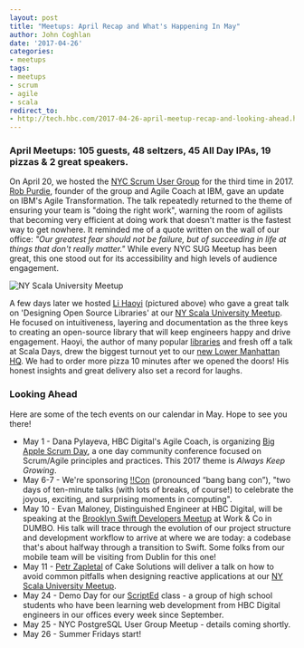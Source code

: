 ```yaml
---
layout: post
title: "Meetups: April Recap and What's Happening In May"
author: John Coghlan
date: '2017-04-26'
categories: 
- meetups
tags:
- meetups
- scrum
- agile
- scala
redirect_to:
- http://tech.hbc.com/2017-04-26-april-meetup-recap-and-looking-ahead.html
---
```


### April Meetups: 105 guests, 48 seltzers, 45 All Day IPAs, 19 pizzas & 2 great speakers. 

On April 20, we hosted the [NYC Scrum User Group](https://www.meetup.com/NYC-Scrum-User-Group/) for the third time in 2017. [Rob Purdie](https://twitter.com/robpurdie), founder of the group and Agile Coach at IBM, gave an update on IBM's Agile Transformation. The talk repeatedly returned to the theme of ensuring your team is "doing the right work", warning the room of agilists that becoming very efficient at doing work that doesn't matter is the fastest way to get nowhere. It reminded me of a quote written on the wall of our office: *"Our greatest fear should not be failure, but of succeeding in life at things that don't really matter."* While every NYC SUG Meetup has been great, this one stood out for its accessibility and high levels of audience engagement.

![NY Scala University Meetup](http://i.imgur.com/KgP4K4N.jpg)

A few days later we hosted [Li Haoyi](https://twitter.com/li_haoyi) (pictured above) who gave a great talk on 'Designing Open Source Libraries' at our [NY Scala University Meetup](https://www.meetup.com/New-York-Scala-University/). He focused on intuitiveness, layering and documentation as the three keys to creating an open-source library that will keep engineers happy and drive engagement. Haoyi, the author of many popular [libraries](https://github.com/lihaoyi) and fresh off a talk at Scala Days, drew the biggest turnout yet to our [new Lower Manhattan HQ](http://tech.gilt.com/culture/2016/08/29/new-gilt-hq). We had to order more pizza 10 minutes after we opened the doors! His honest insights and great delivery also set a record for laughs.

### Looking Ahead

Here are some of the tech events on our calendar in May. Hope to see you there! 

* May 1 - Dana Pylayeva, HBC Digital's Agile Coach, is organizing [Big Apple Scrum Day](http://www.bigapplescrumday.org/), a one day community conference focused on Scrum/Agile principles and practices. This 2017 theme is *Always Keep Growing*.
* May 6-7 - We're sponsoring [!!Con](http://bangbangcon.com/) (pronounced “bang bang con”), "two days of ten-minute talks (with lots of breaks, of course!) to celebrate the joyous, exciting, and surprising moments in computing".
* May 10 - Evan Maloney, Distinguished Engineer at HBC Digital, will be speaking at the [Brooklyn Swift Developers Meetup](https://www.meetup.com/Brooklyn-Swift-Developers/events/239507650/) at Work & Co in DUMBO. His talk will trace through the evolution of our project structure and development workflow to arrive at where we are today: a codebase that's about halfway through a transition to Swift. Some folks from our mobile team will be visiting from Dublin for this one!
* May 11 - [Petr Zapletal](https://twitter.com/petr_zapletal) of Cake Solutions will deliver a talk on how to avoid common pitfalls when designing reactive applications at our [NY Scala University Meetup](https://www.meetup.com/New-York-Scala-University/events/239511823/). 
* May 24 - Demo Day for our [ScriptEd](https://scripted.org) class - a group of high school students who have been learning web development from HBC Digital engineers in our offices every week since September. 
* May 25 - NYC PostgreSQL User Group Meetup - details coming shortly. 
* May 26 - Summer Fridays start! 



